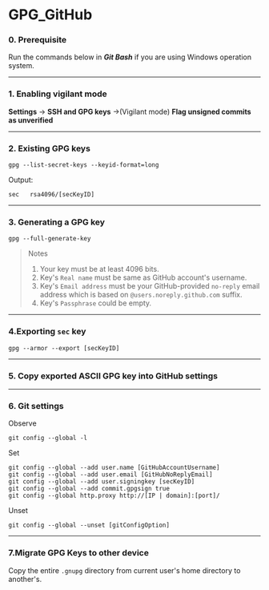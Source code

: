# GPG_GitHub
### 0. Prerequisite

Run the commands below in ***Git Bash*** if you are using Windows operation system.

***

### 1. Enabling vigilant mode

**Settings** -> **SSH and GPG keys** ->(Vigilant mode) **Flag unsigned commits as unverified**

***

### 2. Existing GPG keys

```(bash)
gpg --list-secret-keys --keyid-format=long
```

Output:
```(bash)
sec   rsa4096/[secKeyID]
```

***

### 3. Generating a GPG key

```(bash)
gpg --full-generate-key
```
> Notes
> 1. Your key must be at least 4096 bits.
> 2. Key's `Real name` must be same as GitHub account's username.
> 3. Key's `Email address` must be your GitHub-provided `no-reply` email address which is based on `@users.noreply.github.com` suffix.
> 4. Key's `Passphrase` could be empty.

***

### 4.Exporting `sec` key

```(bash)
gpg --armor --export [secKeyID]
```

***

### 5. Copy exported ASCII GPG key into GitHub settings

***

### 6. Git settings

Observe

```(bash)
git config --global -l
```

Set

```(bash)
git config --global --add user.name [GitHubAccountUsername]
git config --global --add user.email [GitHubNoReplyEmail]
git config --global --add user.signingkey [secKeyID]
git config --global --add commit.gpgsign true
git config --global http.proxy http://[IP | domain]:[port]/
```

Unset
```
git config --global --unset [gitConfigOption]
```

***

### 7.Migrate GPG Keys to other device

Copy the entire `.gnupg` directory from current user's home directory to another's.
